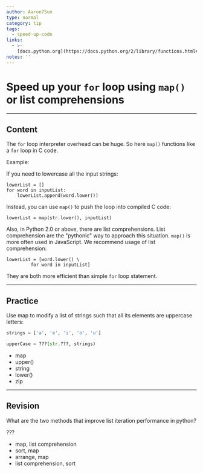 ```yaml
---
author: Aaron7Sun
type: normal
category: tip
tags:
  - speed-up-code
links:
  - >-
    [docs.python.org](https://docs.python.org/2/library/functions.html#map){website}
notes: ''
---
```


# Speed up your `for` loop using `map()` or list comprehensions


---

## Content

The `for` loop interpreter overhead can be huge. So here `map()` functions like a `for` loop in C code.  

Example:

If you need to lowercase all the input strings:

```plain-text
lowerList = []
for word in inputList:
    lowerList.append(word.lower())
```

Instead, you can use `map()` to push the loop into compiled C code:

```plain-text
lowerList = map(str.lower(), inputList)
```

Also, in Python 2.0 or above, there are list comprehensions. List comprehension are the "pythonic" way to approach this situation. `map()` is more often used in JavaScript. We recommend usage of list comprehension:

```plain-text
lowerList = [word.lower() \
         for word in inputList]
```

They are both more efficient than simple `for` loop statement.


---

## Practice

Use map to modify a list of strings such that all its elements are uppercase letters:

```python
strings = ['a', 'e', 'i', 'o', 'u']

upperCase = ???(str.???, strings)
```

- map
- upper()
- string
- lower()
- zip


---

## Revision

What are the two methods that improve list iteration performance in python?

???

- map, list comprehension
- sort, map
- arrange, map
- list comprehension, sort
 
